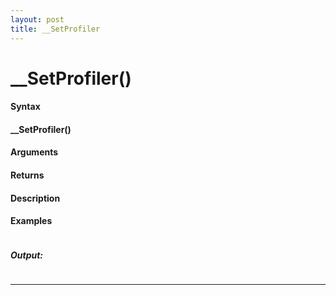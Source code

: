```yaml
---
layout: post
title: __SetProfiler
---
```


# __SetProfiler()


#### Syntax

#### __SetProfiler()

#### Arguments

#### Returns

#### Description

#### Examples

```

```

##### Output:

```

```

---